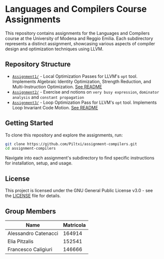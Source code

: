 # Languages and Compilers Course Assignments

This repository contains assignments for the Languages and Compilers course at the University of Modena and Reggio Emilia. Each subdirectory represents a distinct assignment, showcasing various aspects of compiler design and optimization techniques using LLVM.

## Repository Structure

- [`Assignment1/`](Assignment1/) - Local Optimization Passes for LLVM's `opt` tool. Implements Algebraic Identity Optimization, Strength Reduction, and Multi-Instruction Optimization. [See README](Assignment1/README.md)
- [`Assignment2/`](Assignment2/) - Exercise and notions on `very busy expression`, `dominator analysis` and `constant propagation`
- [`Assignment3/`](Assignment3/) - Loop Optimization Pass for LLVM's `opt` tool. Implements Loop Invariant Code Motion. [See README](Assignment3/README.md)

## Getting Started

To clone this repository and explore the assignments, run:

```bash
git clone https://github.com/Piltxi/assignment-compilers.git
cd assignment-compilers
```

Navigate into each assignment's subdirectory to find specific instructions for installation, setup, and usage.

## License

This project is licensed under the GNU General Public License v3.0 - see the [LICENSE](LICENSE) file for details.


## Group Members
| Name  | Matricola |
|-------|-----------|
|Alessandro Catenacci | 164914 |
|Elia Pitzalis | 152541 |
|Francesco Caligiuri | 146666 |
